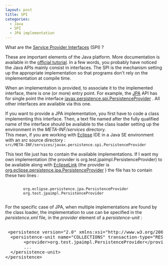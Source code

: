 ```yaml
--- 
layout: post 
title: SPI
categories:
  - Java
  - SPI
  - JPA implementation
--- 
```

<p>
What are the
	<a href="http://en.wikipedia.org/wiki/Service_provider_interface">Service
		Provider Interfaces</a> (SPI) ?
</p>
<p>
	These are important elements of the Java platform. More documentation is
	available in the <a
		href="http://docs.oracle.com/javase/tutorial/sound/SPI-intro.html">official
		tutorial</a>. In a few words, you probably have noticed the Java APIs
	mainly consist in interfaces. The SPI is the mechanism setting up the
	appropriate implementation so that programs don't rely on the
	implementation at compile time.
</p>
<p>
	When an implementation is provided, to associate it to the implemented
	interface, there is one (or more) entry point. For example, the <a
		href="http://en.wikipedia.org/wiki/Java_Persistence_API">JPA</a> API
	has for single point the interface <a
		href="http://docs.oracle.com/javaee/6/api/javax/persistence/spi/PersistenceProvider.html">javax.persistence.spi.PersistenceProvider</a>
	. All other interfaces are available via this one.
</p>
<p>
	If you want to provide a JPA implementation, you first have to code a
	class implementing this interface. Then, a text file named after the
	fully qualified name of the interface should be available to the class
	loader setting up the environment in the <i>META-INF/services</i>
	directory. <br /> This mean, if you are working with <a
		href="http://www.eclipse.org/">Eclipse</a> IDE in a Java SE
	environment with an <i>src</i> source directory : <br />
	<code>src/META-INF/services/javax.persistence.spi.PersistenceProvider</code>
</p>
<p>
	This text file just has to contain the available implementations. If I
	want my own implementation (the provider is
	org.test.jpaimpl.PersistenceProvider) to be available along with <a
		href="http://www.eclipse.org/eclipselink/">EclipseLink</a> (the
	provider is <a
		href="http://www.eclipse.org/eclipselink/api/2.3/org/eclipse/persistence/jpa/PersistenceProvider.html">org.eclipse.persistence.jpa.PersistenceProvider</a>
	) the file has to contain these two lines :&nbsp;
</p>
<p>
	
</p>
<code>
		org.eclipse.persistence.jpa.PersistenceProvider
		org.test.jpaimpl.PersistenceProvider
	</code>
<p>
	For the specific case of JPA, when multiple implementations are found
	by the class loader, the implementation to use can be specified in the
	<i>persistence.xml</i> file, in the <i>provider</i> element of a <i>persistence-unit</i>
	:
<p>
<pre>
	<br /> &lt;persistence version="2.0" xmlns:xsi="http://www.w3.org/2001/XMLSchema-instance" xmlns="http://java.sun.com/xml/ns/persistence" xsi:schemalocation="http://java.sun.com/xml/ns/persistence http://java.sun.com/xml/ns/persistence/persistence_2_0.xsd"&gt;<br />  &lt;persistence-unit name="COLLECTIONS" transaction-type="RESOURCE_LOCAL"&gt;<br />       &lt;provider>org.test.jpaimpl.PersistenceProvider&lt;/provider&gt;<br />       ...<br />  &lt;/persistence-unit&gt;<br />&lt;/persistence&gt;<br />
</pre>
</p>